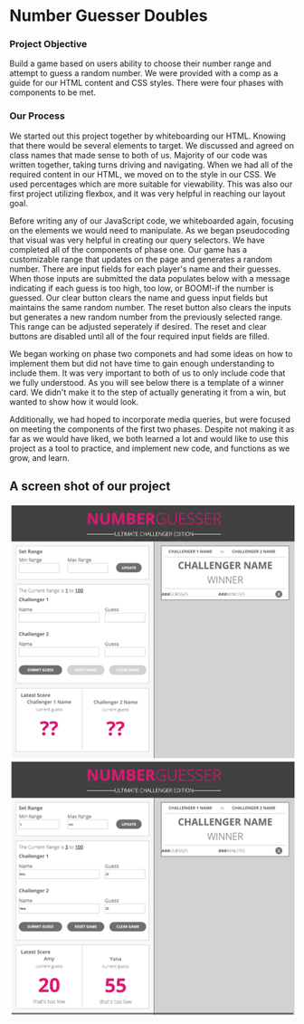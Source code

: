 # Number Guesser Doubles

### Project Objective

Build a game based on users ability to choose their number range and attempt to guess a random number. We were provided with a comp as a guide for our HTML content and CSS styles. There were four phases with components to be met. 

### Our Process 

We started out this project together by whiteboarding our HTML. Knowing that there would be several elements to target. We discussed and agreed on class names that made sense to both of us. Majority of our code was written together, taking turns driving and navigating. When we had all of the required content in our HTML, we moved on to the style in our CSS. We used percentages which are more suitable for viewability. This was also our first project utilizing flexbox, and it was very helpful in reaching our layout goal. 

Before writing any of our JavaScript code, we whiteboarded again, focusing on the elements we would need to manipulate. As we began pseudocoding that visual was very helpful in creating our query selectors. We have completed all of the components of phase one. Our game has a customizable range that updates on the page and generates a random number. There are input fields for each player's name and their guesses. When those inputs are submitted the data populates below with a message indicating if each guess is too high, too low, or BOOM!-if the number is guessed. Our clear button clears the name and guess input fields but maintains the same random number. The reset button also clears the inputs but generates a new random number from the previously selected range. This range can be adjusted seperately if desired. The reset and clear buttons are disabled until all of the four required input fields are filled. 
 
We began working on phase two componets and had some ideas on how to implement them but did not have time to gain enough understanding to include them. It was very important to both of us to only include code that we fully understood. As you will see below there is a template of a winner card. We didn't make it to the step of actually generating it from a win, but wanted to show how it would look. 

Additionally, we had hoped to incorporate media queries, but were focused on meeting the components of the first two phases. Despite not making it as far as we would have liked, we both learned a lot and would like to use this project as a tool to practice, and implement new code, and functions as we grow, and learn.

## A screen shot of our project

<img src="number-guesser.png" alt="Number guesser game">
<img src="number-guesser2.png" alt="Number guesser game with inputs">

